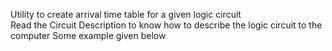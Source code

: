 Utility to create arrival time table for a given logic circuit <br/>
Read the Circuit Description to know how to describe the logic circuit to the computer
Some example given below
